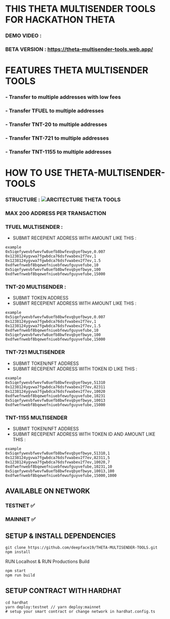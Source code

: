 # THIS THETA MULTISENDER TOOLS FOR HACKATHON THETA 

### DEMO VIDEO :
### BETA VERSION : https://theta-multisender-tools.web.app/


# FEATURES THETA MULTISENDER TOOLS
### - Transfer to multiple addresses with low fees
### - Transfer TFUEL to multiple addresses
### - Transfer TNT-20 to multiple addresses
### - Transfer TNT-721 to multiple addresses
### - Transfer TNT-1155 to multiple addresses


# HOW TO USE THETA-MULTISENDER-TOOLS
### STRUCTURE : ![ARCITECTURE THETA TOOLS](https://user-images.githubusercontent.com/59292798/163484015-f3f4941b-cbbb-42fa-b9c4-a4eae29f67b0.png)

### MAX 200 ADDRESS PER TRANSACTION

### TFUEL MULTISENDER : 
 - SUBMIT RECEPIENT ADDRESS WITH AMOUNT LIKE THIS : 
 ``` 
 example
 0x5iqefywevbfwevfw8uefb8bwfevqbyefbwye,0.007
 0x1238124ygvwa7fgwbdca76dsfvwabev2f7ev,1
 0x1238124ygvwa7fgwbdca76dsfvwabev2f7ev,1.5
 0xdfwefnwebf8bqewefniuebfewufguyvefube,10
 0x5iqefywevbfwevfw8uefb8bwfevqbyefbwye,100
 0xdfwefnwebf8bqewefniuebfewufguyvefube,15000
```
### TNT-20 MULTISENDER : 
- SUBMIT TOKEN ADDRESS
- SUBMIT RECEPIENT ADDRESS WITH AMOUNT LIKE THIS : 
 ``` 
 example
 0x5iqefywevbfwevfw8uefb8bwfevqbyefbwye,0.007
 0x1238124ygvwa7fgwbdca76dsfvwabev2f7ev,1
 0x1238124ygvwa7fgwbdca76dsfvwabev2f7ev,1.5
 0xdfwefnwebf8bqewefniuebfewufguyvefube,10
 0x5iqefywevbfwevfw8uefb8bwfevqbyefbwye,100
 0xdfwefnwebf8bqewefniuebfewufguyvefube,15000
```

### TNT-721 MULTISENDER
- SUBMIT TOKEN/NFT ADDRESS
- SUBMIT RECEPIENT ADDRESS WITH TOKEN ID LIKE THIS : 
 ``` 
 example
 0x5iqefywevbfwevfw8uefb8bwfevqbyefbwye,51310
 0x1238124ygvwa7fgwbdca76dsfvwabev2f7ev,82311
 0x1238124ygvwa7fgwbdca76dsfvwabev2f7ev,10020
 0xdfwefnwebf8bqewefniuebfewufguyvefube,10231
 0x5iqefywevbfwevfw8uefb8bwfevqbyefbwye,10013
 0xdfwefnwebf8bqewefniuebfewufguyvefube,15000
```

### TNT-1155 MULTISENDER
- SUBMIT TOKEN/NFT ADDRESS
- SUBMIT RECEPIENT ADDRESS WITH TOKEN ID AND AMOUNT LIKE THIS : 
 ``` 
 example
 0x5iqefywevbfwevfw8uefb8bwfevqbyefbwye,51310,1
 0x1238124ygvwa7fgwbdca76dsfvwabev2f7ev,82311,5
 0x1238124ygvwa7fgwbdca76dsfvwabev2f7ev,10020,7
 0xdfwefnwebf8bqewefniuebfewufguyvefube,10231,10
 0x5iqefywevbfwevfw8uefb8bwfevqbyefbwye,10013,100
 0xdfwefnwebf8bqewefniuebfewufguyvefube,15000,1000
```

## AVAILABLE ON NETWORK 
### TESTNET ✅
### MAINNET ✅

## SETUP & INSTALL DEPENDENCIES
```
git clone https://github.com/deepface19/THETA-MULTISENDER-TOOLS.git
npm install
```
RUN Localhost & RUN Productions Build

```
npm start 
npm run build
```

## SETUP CONTRACT WITH HARDHAT
```
cd hardhat 
yarn deploy:testnet // yarn deploy:mainnet
# setup your smart contract or change network in hardhat.config.ts
```
